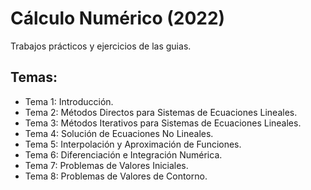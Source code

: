 # Cálculo Numérico (2022)
Trabajos prácticos y ejercicios de las guias.

## Temas:
* Tema 1: Introducción.
* Tema 2: Métodos Directos para Sistemas de Ecuaciones Lineales.
* Tema 3: Métodos Iterativos para Sistemas de Ecuaciones Lineales.
* Tema 4: Solución de Ecuaciones No Lineales.
* Tema 5: Interpolación y Aproximación de Funciones.
* Tema 6: Diferenciación e Integración Numérica.
* Tema 7: Problemas de Valores Iniciales.
* Tema 8: Problemas de Valores de Contorno.
